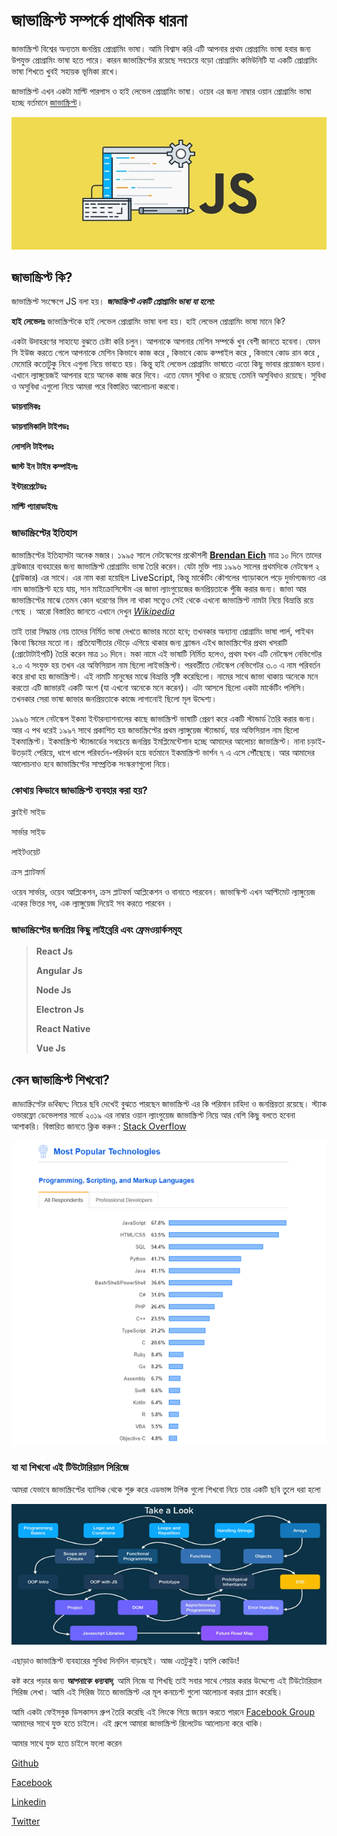 # জাভাস্ক্রিপ্ট সম্পর্কে প্রাথমিক ধারনা

জাভাস্ক্রিপ্ট বিশ্বের অন্যতম জনপ্রিয় প্রোগ্রামিং ভাষা। আমি বিশ্বাস করি এটি আপনার প্রথম প্রোগ্রামিং ভাষা হবার জন্য উপযুক্ত প্রোগ্রামিং ভাষা হতে পারে। কারন জাভাস্ক্রিপ্টের রয়েছে সবচেয়ে বড়ো প্রোগ্রামিং কমিউনিটি যা একটি প্রোগ্রামিং ভাষা শিখতে খুবই সহায়ক ভূমিকা রাখে।

জাভাস্ক্রিপ্ট এখন একটা মাল্টি পারপাস ও হাই লেভেল প্রোগ্রামিং ভাষা। ওয়েব এর জন্য নাম্বার ওয়ান প্রোগ্রামিং ভাষা হচ্ছে বর্তমানে [জাভাস্ক্রিপ্ট](https://www.geeksforgeeks.org/top-10-programming-languages-that-will-rule-in-2021/)।

![&#x997;&#x9C1;&#x997;&#x9B2; &#x9A5;&#x9C7;&#x995;&#x9C7; &#x9B8;&#x997;&#x9CD;&#x9B0;&#x9B9;&#x9C0;&#x9A4;](.gitbook/assets/javascript.jpg)

## **জাভাস্ক্রিপ্ট** **কি?**

জাভাস্ক্রিপ্ট সংক্ষেপে JS বলা হয়।  _**জাভাস্ক্রিপ্ট একটি প্রোগ্রামিং ভাষা যা হলো:**_

**হাই লেভেলঃ** জাভাস্ক্রিপ্টকে হাই লেভেল প্রোগ্রামিং ভাষা বলা হয়। হাই লেভেল প্রোগ্রামিং ভাষা মানে কি? 

একটা উদাহরণের সাহায্যে বুঝতে চেষ্টা করি চলুন। আপনাকে আপনার মেশিন সম্পর্কে খুব বেশী জানতে হবেনা। যেমন সি ইউজ করতে গেলে আপনাকে মেশিন কিভাবে কাজ করে , কিভাবে কোড কম্পাইল করে , কিভাবে কোড রান করে , মেমোরি কতোটুকু নিবে এগুলা নিয়ে ভাবতে হয়। কিন্তু হাই লেভেল প্রোগ্রামিং ভাষাতে এতো কিছু ভাবার প্রয়োজন হয়না। এখানে ল্যাঙ্গুয়েজই আপনার হয়ে অনেক কাজ করে দিবে। এতে যেমন সুবিধা ও রয়েছে তেমনি অসুবিধাও রয়েছে। সুবিধা ও অসুবিধা এগুলো নিয়ে আমরা পরে বিস্তারিত আলোচনা করবো।

**ডায়নামিকঃ**   



**ডায়নামিকালি টাইপডঃ**  

**লোসলি টাইপডঃ**  

**জাস্ট ইন টাইম কম্পাইলঃ** 

**ইন্টারপ্রেটেডঃ** 

**মাল্টি প্যারাডাইমঃ** 



### **জাভাস্ক্রিপ্টের** **ইতিহাস**

জাভাস্ক্রিপ্টের ইতিহাসটা অনেক মজার। ১৯৯৫ সালে নেটস্কেপের প্রকৌশলী [**Brendan Eich**](https://en.wikipedia.org/wiki/Brendan_Eich) মাত্র ১০ দিনে তাদের ব্রাউজারে ব্যবহারের জন্য জাভাস্ক্রিপ্ট প্রোগ্রামিং ভাষা তৈরি করেন। যেটা মুক্তি পায় ১৯৯৬ সালের প্রথমদিকে নেটস্কেপ ২ \(ব্রাউজার\) এর সাথে। এর নাম করা হয়েছিল LiveScript, কিন্তু মার্কেটিং কৌশলের গ্যাড়াকলে পড়ে দুর্ভাগ্যজনত এর নাম জাভাস্ক্রিপ্ট হয়ে যায়, সান মাইক্রোসিস্টেম এর জাভা ল্যাংগুয়েজের জনপ্রিয়তাকে পুঁজি করার জন্য। জাভা আর জাভাস্ক্রিপ্টের মাঝে তেমন কোন ধরেণের মিল না থাকা সত্ত্বেও সেই থেকে এখনো জাভাস্ক্রিপ্ট নামটা নিয়ে বিভ্রান্তি রয়ে গেছে । আরো বিস্তারিত জানতে এখানে দেখুন [_Wikipedia_](https://bn.wikipedia.org/wiki/%E0%A6%9C%E0%A6%BE%E0%A6%AD%E0%A6%BE%E0%A6%B8%E0%A7%8D%E0%A6%95%E0%A7%8D%E0%A6%B0%E0%A6%BF%E0%A6%AA%E0%A7%8D%E0%A6%9F)



তাই তারা সিদ্ধান্ত নেয় তাদের নির্মিত ভাষা দেখতে জাভার মতো হবে; তখনকার অন্যান্য প্রোগ্রামিং ভাষা পার্ল, পাইথন কিংবা স্কিমের মতো না। প্রতিযোগীতার দৌড়ে এগিয়ে থাকার জন্য ব্র্যান্ডন এইখ জাভাস্ক্রিপ্টের প্রথম খসরাটি \(প্রোটোটাইপটি\) তৈরি করেন মাত্র ১০ দিনে। মকা নামে এই ভাষাটি নির্মিত হলেও, প্রথম যখন এটি নেটস্কেপ নেভিগেটর ২.০ এ সংযুক্ত হয় তখন এর অফিসিয়াল নাম ছিলো লাইভস্ক্রিপ্ট। পরবর্তীতে নেটস্কেপ নেভিগেটর ৩.০ এ নাম পরিবর্তন করে রাখা হয় জাভাস্ক্রিপ্ট। এই নামটি মানুষের মাঝে বিভ্রান্তি সৃষ্টি করেছিলো। নামের সাথে জাভা থাকায় অনেকে মনে করতো এটি জাভারই একটি অংশ \(যা এখনো অনেকে মনে করেন\)। এটা আসলে ছিলো একটা মার্কেটিং পলিসি। তখনকার সেরা ভাষা জাভার জনপ্রিয়তাকে কাজে লাগানোই ছিলো মূল উদ্দেশ্য।

১৯৯৬ সালে নেটস্কেপ ইকমা ইন্টারন্যাশনালের কাছে জাভাস্ক্রিপ্ট ভাষাটি প্রেরণ করে একটি স্টান্ডার্ড তৈরি করার জন্য। আর এ পথ ধরেই ১৯৯৭ সাথে প্রকাশিত হয় জাভাস্ক্রিপ্টের প্রথম ল্যাঙ্গুয়েজ স্ট্যান্ডার্ড, যার অফিসিয়াল নাম ছিলো ইকমাস্ক্রিপ্ট। ইকমাস্ক্রিপ্ট স্ট্যান্ডার্ডের সবচেয়ে জনপ্রিয় ইমপ্লিমেন্টেশান হচ্ছে আমাদের আলোচ্য জাভাস্ক্রিপ্ট। নানা চড়াই-উতড়াই পেরিয়ে, ধাপে ধাপে পরিবর্তন-পরিবর্ধন হয়ে বর্তমানে ইকমাস্ক্রিপ্ট ভার্শন ৭ এ এসে পৌঁছেছে। আর আমাদের আলোচনাও হবে জাভাস্ক্রিপ্টের সাম্প্রতিক সংস্করণগুলো নিয়ে।











### কোথায় কিভাবে জাভাস্ক্রিপ্ট ব্যবহার করা হয়?

ক্লাইন্ট সাইড

সার্ভার সাইড

লাইটওয়েট

ক্রস প্ল্যাটফর্ম

ওয়েব সার্ভার, ওয়েব আপ্লিকেশন, ক্রস প্লাটফর্ম আপ্লিকেশন ও বানাতে পারবেন। জাভাস্কিপ্ট এখন আল্টিমেট ল্যাঙ্গুয়েজ একের ভিতর সব, এক ল্যাঙ্গুয়েজ দিয়েই সব করতে পারবেন ।



### জাভাস্ক্রিপ্টের জনপ্রিয় কিছু লাইব্রেরি এবং ফ্রেমওয়ার্কসমূহ



> **React Js**
>
> **Angular Js**
>
> **Node Js**
>
> **Electron Js**
>
> **React Native**
>
> **Vue Js**

## **কেন** **জাভাস্ক্রিপ্ট** **শিখবো?**

_জাভাস্ক্রিপ্টের_ _ভবিষ্যৎ:_ নিচের ছবি দেখেই বুঝতে পারছেন জাভাস্ক্রিপ্ট এর কি পরিমান চাহিদা ও জনপ্রিয়তা রয়েছে। স্ট্যাক ওভারফ্লো ডেভেলপার সার্ভে ২০১৯ এর নাম্বার ওয়ান ল্যাংগুয়েজ জাভাস্ক্রিপ্ট নিয়ে আর বেশি কিছু বলতে হবেনা আশাকরি। বিস্তারিত জানতে ক্লিক করুন : [Stack Overflow](https://insights.stackoverflow.com/survey/2019#most-popular-technologies)

![Snippets from Stack Overflow developer survey 2019](.gitbook/assets/image.png)

### **যা** **যা** **শিখবো** **এই** **টিউটোরিয়াল** **সিরিজে**

আমরা যেভাবে জাভাস্ক্রিপ্টের ব্যাসিক থেকে শুরু করে এডভান্স টপিক গুলো শিখবো নিচে তার একটি ছবি তুলে ধরা হলো

![](.gitbook/assets/image%20%281%29.png)



এছাড়াও জাভাস্ক্রিপ্ট ব্যবহারের সুবিধা দিনদিন বাড়ছেই। আজ এতটুকুই।হ্যাপি কোডিং!

কষ্ট করে পড়ার জন্য _**আপনাকে**_ _**ধন্যবাদ,**_ আমি নিজে যা শিখছি তাই সবার সাথে শেয়ার করার উদ্দেশ্যে এই টিউটোরিয়াল সিরিজ লেখা। আমি এই সিরিজ টাতে জাভাস্ক্রিপ্ট এর মূল কনচেপ্ট গুলো আলোচনা করার প্ল্যান করেছি।



আমি একটা ফেইসবুক ডিসকাসন গ্রুপ তৈরি করেছি এই লিংকে গিয়ে জয়েন করতে পারনে [Facebook Group](https://web.facebook.com/groups/javascript.journey/) আমাদের সাথে যুক্ত হতে চাইলে। এই গ্রুপে আমারা জাভাস্ক্রিপ্ট রিলেটেড আলোচনা করে থাকি।

আমার সাথে যুক্ত হতে চাইলে ফলো করেন

[Github](https://github.com/asifadib)

[Facebook](https://web.facebook.com/asifadib.official)

[Linkedin](https://www.linkedin.com/in/asifadib/)

[Twitter](https://twitter.com/asifadib780)





